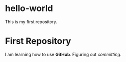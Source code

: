 # hello-world
This is my first repository.

# First Repository

I am learning how to use **GitHub**.
Figuring out *committing*.
